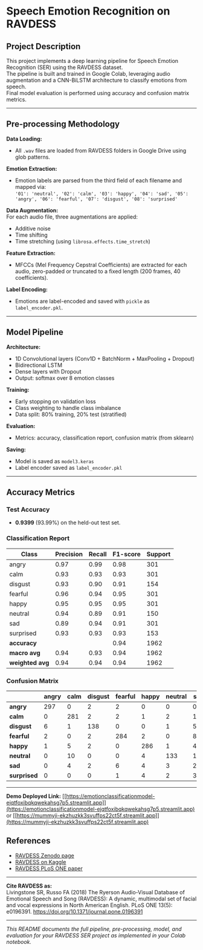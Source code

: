 
# Speech Emotion Recognition on RAVDESS

## Project Description

This project implements a deep learning pipeline for Speech Emotion Recognition (SER) using the RAVDESS dataset.  
The pipeline is built and trained in Google Colab, leveraging audio augmentation and a CNN-BiLSTM architecture to classify emotions from speech.  
Final model evaluation is performed using accuracy and confusion matrix metrics.

---

## Pre-processing Methodology

**Data Loading:**  
- All `.wav` files are loaded from RAVDESS folders in Google Drive using glob patterns.

**Emotion Extraction:**  
- Emotion labels are parsed from the third field of each filename and mapped via:  
  `'01': 'neutral', '02': 'calm', '03': 'happy', '04': 'sad', '05': 'angry', '06': 'fearful', '07': 'disgust', '08': 'surprised'`

**Data Augmentation:**  
For each audio file, three augmentations are applied:
- Additive noise
- Time shifting
- Time stretching (using `librosa.effects.time_stretch`)

**Feature Extraction:**  
- MFCCs (Mel Frequency Cepstral Coefficients) are extracted for each audio, zero-padded or truncated to a fixed length (200 frames, 40 coefficients).

**Label Encoding:**  
- Emotions are label-encoded and saved with `pickle` as `label_encoder.pkl`.

---

## Model Pipeline

**Architecture:**
- 1D Convolutional layers (Conv1D + BatchNorm + MaxPooling + Dropout)
- Bidirectional LSTM
- Dense layers with Dropout
- Output: softmax over 8 emotion classes

**Training:**
- Early stopping on validation loss
- Class weighting to handle class imbalance
- Data split: 80% training, 20% test (stratified)

**Evaluation:**
- Metrics: accuracy, classification report, confusion matrix (from sklearn)

**Saving:**
- Model is saved as `model3.keras`
- Label encoder saved as `label_encoder.pkl`

---

## Accuracy Metrics

### Test Accuracy

- **0.9399** (93.99%) on the held-out test set.

### Classification Report

| Class      | Precision | Recall | F1-score | Support |
|------------|-----------|--------|----------|---------|
| angry      | 0.97      | 0.99   | 0.98     | 301     |
| calm       | 0.93      | 0.93   | 0.93     | 301     |
| disgust    | 0.93      | 0.90   | 0.91     | 154     |
| fearful    | 0.96      | 0.94   | 0.95     | 301     |
| happy      | 0.95      | 0.95   | 0.95     | 301     |
| neutral    | 0.94      | 0.89   | 0.91     | 150     |
| sad        | 0.89      | 0.94   | 0.91     | 301     |
| surprised  | 0.93      | 0.93   | 0.93     | 153     |
| **accuracy**  |           |        | 0.94     | 1962    |
| **macro avg** | 0.94      | 0.93   | 0.94     | 1962    |
| **weighted avg** | 0.94   | 0.94   | 0.94     | 1962    |

### Confusion Matrix

|           | angry | calm | disgust | fearful | happy | neutral | sad | surprised |
|-----------|-------|------|---------|---------|-------|---------|-----|-----------|
| **angry**     | 297   | 0    | 2       | 2       | 0     | 0       | 0   | 0         |
| **calm**      | 0     | 281  | 2       | 2       | 1     | 2       | 13  | 0         |
| **disgust**   | 6     | 1    | 138     | 0       | 0     | 1       | 5   | 3         |
| **fearful**   | 2     | 0    | 2       | 284     | 2     | 0       | 8   | 3         |
| **happy**     | 1     | 5    | 2       | 0       | 286   | 1       | 4   | 2         |
| **neutral**   | 0     | 10   | 0       | 0       | 4     | 133     | 1   | 2         |
| **sad**       | 0     | 4    | 2       | 6       | 4     | 3       | 282 | 0         |
| **surprised** | 0     | 0    | 0       | 1       | 4     | 2       | 3   | 143       |

---
**Demo Deployed Link:** [[https://emotionclassificationmodel-ejqtfoxibqkqwekahsg7p5.streamlit.app]](https://emotionclassificationmodel-ejqtfoxibqkqwekahsg7p5.streamlit.app)
or
[[https://mummyji-ekzhuzkk3svuffps22ct5f.streamlit.app]](https://mummyji-ekzhuzkk3svuffps22ct5f.streamlit.app)

## References

- [RAVDESS Zenodo page](https://zenodo.org/records/1188976)
- [RAVDESS on Kaggle](https://www.kaggle.com/datasets/uwrfkaggler/ravdess-emotional-speech-audio)
- [RAVDESS PLoS ONE paper](https://journals.plos.org/plosone/article?id=10.1371/journal.pone.0196391)

---

**Cite RAVDESS as:**  
Livingstone SR, Russo FA (2018) The Ryerson Audio-Visual Database of Emotional Speech and Song (RAVDESS): A dynamic, multimodal set of facial and vocal expressions in North American English. PLoS ONE 13(5): e0196391. https://doi.org/10.1371/journal.pone.0196391

---

*This README documents the full pipeline, pre-processing, model, and evaluation for your RAVDESS SER project as implemented in your Colab notebook.*
